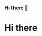 ### Hi there 👋
<h1>Hi there</h1>
<!--
**juliusnad/juliusnad** is a ✨ _special_ ✨ repository because its `README.md` (this file) appears on your GitHub profile.

Here are some ideas to get you started:

- 🔭 I’m currently working on ...
- 🌱 I’m currently learning ...
- 👯 I’m looking to collaborate on ...
- 🤔 I’m looking for help with ...
- 💬 Ask me about ...
- 📫 How to reach me: hi@juliusnad.com
- 😄 Pronouns: ...
- ⚡ Fun fact: ...
-->
